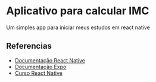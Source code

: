 # Aplicativo para calcular IMC
Um simples app para iniciar meus estudos em react native

## Referencias
- [Documentação React Native](https://reactnative.dev/docs/getting-started)
- [Documentação Expo](https://docs.expo.dev/)
- [Curso React Native](https://www.youtube.com/playlist?list=PLdDT8if5attEd4sRnZBIkNihR-_tE612_)

